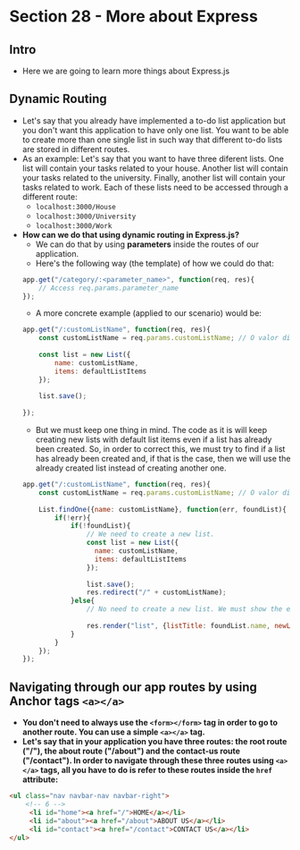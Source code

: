 # Section 28 - More about Express

## Intro
* Here we are going to learn more things about Express.js

## Dynamic Routing
* Let's say that you already have implemented a to-do list application but you don't want this application to have only one list. You want to be able to create more than one single list in such way that different to-do lists are stored in different routes.
* As an example: Let's say that you want to have three diferent lists. One list will contain your tasks related to your house. Another list will contain your tasks related to the university. Finally, another list will contain your tasks related to work. Each of these lists need to be accessed through a different route:
  * ```localhost:3000/House```
  * ```localhost:3000/University```
  * ```localhost:3000/Work```
* __How can we do that using dynamic routing in Express.js?__
  * We can do that by using __parameters__ inside the routes of our application.
  * Here's the following way (the template) of how we could do that:
  ```javascript
  app.get("/category/:<parameter_name>", function(req, res){
      // Access req.params.parameter_name
  });
  ```
  * A more concrete example (applied to our scenario) would be:
  ```javascript
  app.get("/:customListName", function(req, res){
      const customListName = req.params.customListName; // O valor disso vai ser o nome que eu digitar no lugar de ":customListName"
      
      const list = new List({
          name: customListName,
          items: defaultListItems
      });
      
      list.save();
      
  });
  ```
  * But we must keep one thing in mind. The code as it is will keep creating new lists with default list items even if a list has already been created. So, in order to correct this, we must try to find if a list has already been created and, if that is the case, then we will use the already created list instead of creating another one.
  ```javascript
  app.get("/:customListName", function(req, res){
      const customListName = req.params.customListName; // O valor disso vai ser o nome que eu digitar no lugar de ":customListName"
      
      List.findOne({name: customListName}, function(err, foundList){
          if(!err){
              if(!foundList){
                  // We need to create a new list.
                  const list = new List({
                    name: customListName,
                    items: defaultListItems
                  });
      
                  list.save();
                  res.redirect("/" + customListName);
              }else{
                  // No need to create a new list. We must show the existing one.
                  
                  res.render("list", {listTitle: foundList.name, newListItems: foundList.items});
              }
          }
      });
  });
  ```

## Navigating through our app routes by using Anchor tags ```<a></a>```
* __You don't need to always use the ```<form></form>``` tag in order to go to another route. You can use a simple ```<a></a>``` tag.__
* __Let's say that in your application you have three routes: the root route ("/"), the about route ("/about") and the contact-us route ("/contact"). In order to navigate through these three routes using ```<a></a>``` tags, all you have to do is refer to these routes inside the ```href``` attribute:__
```HTML
<ul class="nav navbar-nav navbar-right">
    <!-- 6 -->
     <li id="home"><a href="/">HOME</a></li>
     <li id="about"><a href="/about">ABOUT US</a></li>
     <li id="contact"><a href="/contact">CONTACT US</a></li>
</ul>
```
